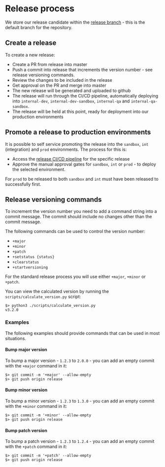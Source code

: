 # Release process

We store our release candidate within the [release branch](https://github.com/NHSDigital/communications-manager-api) - this is the default branch for the repository.

## Create a release

To create a new release:

* Create a PR from release into master
* Push a commit into release that increments the version number - see release versioning commands.
* Review the changes to be included in the release
* Get approval on the PR and merge into master
* The new release will be generated and uploaded to github
* The release will run through the CI/CD pipeline, automatically deploying into `internal-dev`, `internal-dev-sandbox`, `internal-qa` and `internal-qa-sandbox`.
* The release will be held at this point, ready for deployment into our production environments

## Promote a release to production environments

It is possible to self service promoting the release into the `sandbox`, `int` (integration) and `prod` environments. The process for this is:

* Access the [release CI/CD pipeline](https://dev.azure.com/NHSD-APIM/API%20Platform/_build?definitionId=620) for the specific release
* Approve the manual approval gates for `sandbox`, `int` or `prod` - to deploy the selected environment.

For `prod` to be released to both `sandbox` and `int` must have been released to successfully first.

## Release versioning commands

To increment the version number you need to add a command string into a commit message. The commit should include no changes other than the commit message.

The following commands can be used to control the version number:

* `+major`
* `+minor`
* `+patch`
* `+setstatus {status}`
* `+clearstatus`
* `+startversioning`

For the standard release process you will use either `+major`, `+minor` or `+patch`.

You can view the calculated version by running the `scripts/calculate_version.py` script:

```
$> python3 ./scripts/calculate_version.py
v3.2.0
```

### Examples

The following examples should provide commands that can be used in most situations.

#### Bump major version

To bump a major version - `1.2.3` to `2.0.0` - you can add an empty commit with the `+major` command in it:

```
$> git commit -m '+major' --allow-empty
$> git push origin release
```

#### Bump minor version

To bump a minor version - `1.2.3` to `1.3.0` - you can add an empty commit with the `+minor` command in it:

```
$> git commit -m '+minor' --allow-empty
$> git push origin release
```

#### Bump patch version

To bump a patch version - `1.2.3` to `1.2.4` - you can add an empty commit with the `+patch` command in it:

```
$> git commit -m '+patch' --allow-empty
$> git push origin release
```

